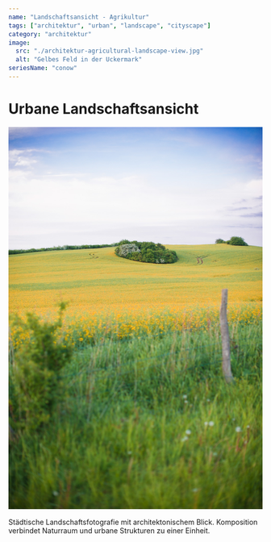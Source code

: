 ```yaml
---
name: "Landschaftsansicht - Agrikultur"
tags: ["architektur", "urban", "landscape", "cityscape"]
category: "architektur"
image:
  src: "./architektur-agricultural-landscape-view.jpg"
  alt: "Gelbes Feld in der Uckermark"
seriesName: "conow"
---
```


# Urbane Landschaftsansicht
![Urbane Landschaftsansicht](./architektur-agricultural-landscape-view.jpg)

Städtische Landschaftsfotografie mit architektonischem Blick. Komposition verbindet Naturraum und urbane Strukturen zu einer Einheit.